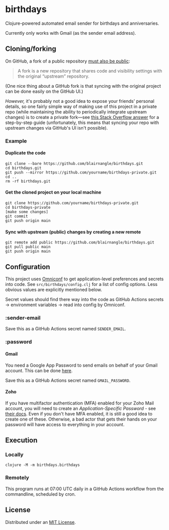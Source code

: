# birthdays

Clojure-powered automated email sender for birthdays and anniversaries.

Currently only works with Gmail (as the sender email address).

## Cloning/forking

On GitHub, a fork of a public
repository [must also be public](https://docs.github.com/en/pull-requests/collaborating-with-pull-requests/working-with-forks/about-forks):

> A fork is a new repository that shares code and visibility settings with the original “upstream” repository.

(One nice thing about a GitHub fork is that syncing with the original project can be done easily on the GitHub UI.)

*However,* it's probably not a good idea to expose your friends' personal details, so one fairly simple way of making
use of this project in a private repo (while maintaining the ability to periodically integrate upstream changes)
is to create a private fork—see [this Stack Overflow answer](https://stackoverflow.com/a/30352360/4304123) for a
step-by-step guide (unfortunately, this means that syncing your repo with upstream changes via GitHub's UI isn't
possible).

### Example

#### Duplicate the code

```shell
git clone --bare https://github.com/blairnangle/birthdays.git
cd birthdays.git
git push --mirror https://github.com/yourname/birthdays-private.git
cd ..
rm -rf birthdays.git
```

#### Get the cloned project on your local machine

```shell
git clone https://github.com/yourname/birthdays-private.git
cd birthdays-private
[make some changes]
git commit
git push origin main
```

#### Sync with upstream (public) changes by creating a new remote

```shell
git remote add public https://github.com/blairnangle/birthdays.git
git pull public main
git push origin main
```

## Configuration

This project uses [Omniconf](https://github.com/grammarly/omniconf) to get application-level preferences and secrets
into code. See `src/birthdays/config.clj` for a list of config options. Less obvious values are explicitly mentioned
below.

Secret values should find there way into the code as GitHub Actions secrets -> environment variables -> read into config
by Omniconf.

### :sender-email

Save this as a GitHub Actions secret named `SENDER_EMAIL`.

### :password

#### Gmail

You need a Google App Password to send emails on behalf of your Gmail account. This can be
done [here](https://myaccount.google.com/apppasswords).

Save this as a GitHub Actions secret named `GMAIL_PASSWORD`.

#### Zoho

If you have multifactor authentication (MFA) enabled for your Zoho Mail account, you will need to create an
_Application-Specific Password_ -
see [their docs](https://www.zoho.com/mail/help/adminconsole/two-factor-authentication.html#alink7). Even if you don't
have MFA enabled, it is still a good idea to create one of these. Otherwise, a bad actor that gets their hands on your
password will have access to everything in your account.

## Execution

### Locally

```shell
clojure -M -m birthdays.birthdays
```

### Remotely

This program runs at 07:00 UTC daily in a GitHub Actions workflow from the commandline, scheduled by cron.

## License

Distributed under an [MIT License](./LICENSE).
